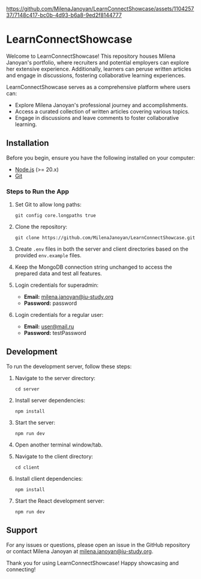 https://github.com/MilenaJanoyan/LearnConnectShowcase/assets/110425737/7148c417-bc0b-4d93-b6a8-9ed2f8144777

# LearnConnectShowcase

Welcome to LearnConnectShowcase! This repository houses Milena Janoyan's portfolio, where recruiters and potential employers can explore her extensive experience. Additionally, learners can peruse written articles and engage in discussions, fostering collaborative learning experiences.

LearnConnectShowcase serves as a comprehensive platform where users can:

- Explore Milena Janoyan's professional journey and accomplishments.
- Access a curated collection of written articles covering various topics.
- Engage in discussions and leave comments to foster collaborative learning.


## Installation

Before you begin, ensure you have the following installed on your computer:

- [Node.js](https://nodejs.org/) (>= 20.x)
- [Git](https://git-scm.com/)

### Steps to Run the App

1. Set Git to allow long paths:

    ```
    git config core.longpaths true
    ```

2. Clone the repository:

    ```
    git clone https://github.com/MilenaJanoyan/LearnConnectShowcase.git
    ```

3. Create `.env` files in both the server and client directories based on the provided `env.example` files.

4. Keep the MongoDB connection string unchanged to access the prepared data and test all features.

5. Login credentials for superadmin:
   - **Email:** milena.janoyan@iu-study.org
   - **Password:** password

6. Login credentials for a regular user:
   - **Email:** user@mail.ru
   - **Password:** testPassword

## Development

To run the development server, follow these steps:

1. Navigate to the server directory:

    ```
    cd server
    ```

2. Install server dependencies:

    ```
    npm install
    ```

3. Start the server:

    ```
    npm run dev
    ```

4. Open another terminal window/tab.

5. Navigate to the client directory:

    ```
    cd client
    ```

6. Install client dependencies:

    ```
    npm install
    ```

7. Start the React development server:

    ```
    npm run dev
    ```

## Support

For any issues or questions, please open an issue in the GitHub repository or contact Milena Janoyan at milena.janoyan@iu-study.org.

Thank you for using LearnConnectShowcase! Happy showcasing and connecting!
